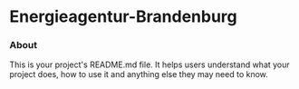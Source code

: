 Energieagentur-Brandenburg
==========================

### About

This is your project's README.md file. It helps users understand what your
project does, how to use it and anything else they may need to know.